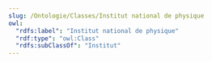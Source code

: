 ```yaml
---
slug: /Ontologie/Classes/Institut national de physique
owl:
  "rdfs:label": "Institut national de physique"
  "rdf:type": "owl:Class"
  "rdfs:subClassOf": "Institut"
---
```


<OntologyTable frontMatter={frontMatter}/>
